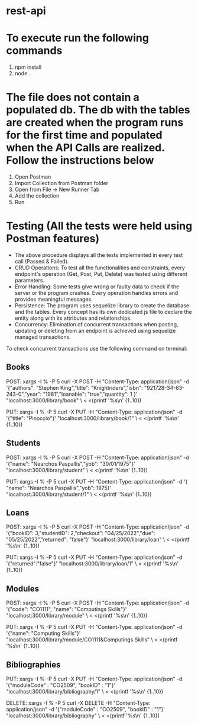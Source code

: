 # rest-api

# To execute run the following commands

1. npm install
2. node .

# The file does not contain a populated db. The db with the tables are created when the program runs for the first time and populated when the API Calls are realized. Follow the instructions below

1. Open Postman
2. Import Collection from Postman folder
3. Open from File -> New Runner Tab
4. Add the collection
5. Run

# Testing (All the tests were held using Postman features)

- The above procedure displays all the tests implemented in every test call (Passed & Failed). 
- CRUD Operations: To test all the functionalities and constraints, every endpoint's operation (Get, Post, Put, Delete) was tested using different parameters.
- Error Handling: Some tests give wrong or faulty data to check if the server or the program crashes. Every operation handles errors and provides meaningful messages.
- Persistence: The program uses sequelize library to create the database and the tables. Every concept has its own dedicated js file to declare the entity along with its attributes and relationships.
- Concurrency: Elimination of concurrent transactions when posting, updating or deleting from an endpoint is achieved using sequelize managed transactions. 

To check concurrent transactions use the following command on terminal:

Books
-----
POST: 
xargs -I % -P 5 curl -X POST -H "Content-Type: application/json" -d '{"authors": "Stephen King","title": "Knightriders","isbn": "921728-34-63-243-0","year": "1981","loanable": "true","quantity": 1 }' "localhost:3000/library/book" \ < <(printf '%s\n' {1..10})

PUT:
xargs -I % -P 5 curl -X PUT -H "Content-Type: application/json" -d '{"title": "Pinoccio"}' "localhost:3000/library/book/1" \ < <(printf '%s\n' {1..10})

Students
--------
POST:
xargs -I % -P 5 curl -X POST -H "Content-Type: application/json" -d '{"name": "Nearchos Paspallis","yob": "30/01/1975"}' "localhost:3000/library/student" \ < <(printf '%s\n' {1..10})

PUT:
xargs -I % -P 5 curl -X PUT -H "Content-Type: application/json" -d '{    "name": "Nearchos Paspallis","yob": 1975}' "localhost:3000/library/student/1" \ < <(printf '%s\n' {1..10})


Loans
-----
POST:
xargs -I % -P 5 curl -X POST -H "Content-Type: application/json" -d '{"bookID": 3,"studentID": 2,"checkout": "04/25/2022","due": "05/25/2022","returned": "false"}' "localhost:3000/library/loan" \ < <(printf '%s\n' {1..10})

PUT: 
xargs -I % -P 5 curl -X PUT -H "Content-Type: application/json" -d '{"returned":"false"}' "localhost:3000/library/loan/1" \ < <(printf '%s\n' {1..10})

Modules
-------
POST:
xargs -I % -P 5 curl -X POST -H "Content-Type: application/json" -d '{"code": "CO1111", "name": "Computings Skills"}' "localhost:3000/library/module" \ < <(printf '%s\n' {1..10})

PUT:
xargs -I % -P 5 curl -X PUT -H "Content-Type: application/json" -d '{"name": "Computing Skills"}' "localhost:3000/library/module/CO1111&Computings Skills" \ < <(printf '%s\n' {1..10})

Bibliographies 
--------------
PUT: 
xargs -I % -P 5 curl -X PUT -H "Content-Type: application/json" -d '{"moduleCode" : "CO2509", "bookID" : "1"}' "localhost:3000/library/bibliography/1" \ < <(printf '%s\n' {1..10})

DELETE:
xargs -I % -P 5 curl -X DELETE -H "Content-Type: application/json" -d '{"moduleCode" : "CO2509", "bookID" : "1"}' "localhost:3000/library/bibliography" \ < <(printf '%s\n' {1..10})  



